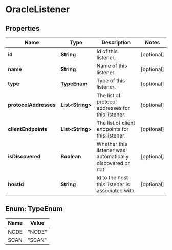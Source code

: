 

# OracleListener


## Properties

| Name | Type | Description | Notes |
|------------ | ------------- | ------------- | -------------|
|**id** | **String** | Id of this listener. |  [optional] |
|**name** | **String** | Name of this listener. |  [optional] |
|**type** | [**TypeEnum**](#TypeEnum) | Type of this listener. |  [optional] |
|**protocolAddresses** | **List&lt;String&gt;** | The list of protocol addresses for this listener. |  [optional] |
|**clientEndpoints** | **List&lt;String&gt;** | The list of client endpoints for this listener. |  [optional] |
|**isDiscovered** | **Boolean** | Whether this listener was automatically discovered or not. |  [optional] |
|**hostId** | **String** | Id to the host this listener is associated with. |  [optional] |



## Enum: TypeEnum

| Name | Value |
|---- | -----|
| NODE | &quot;NODE&quot; |
| SCAN | &quot;SCAN&quot; |



